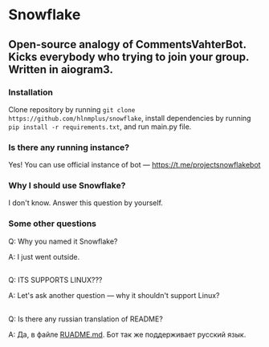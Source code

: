 # Snowflake

## Open-source analogy of CommentsVahterBot. Kicks everybody who trying to join your group. Written in aiogram3.

### Installation

Clone repository by running `git clone https://github.com/hlnmplus/snowflake`, install dependencies by running `pip install -r requirements.txt`, and run main.py file.

### Is there any running instance?

Yes! You can use official instance of bot — https://t.me/projectsnowflakebot

### Why I should use Snowflake?

I don't know. Answer this question by yourself.

### Some other questions

Q: Why you named it Snowflake?

A: I just went outside.
##
Q: ITS SUPPORTS LINUX???

A: Let's ask another question — why it shouldn't support Linux?
##
Q: Is there any russian translation of README?

A: Да, в файле [RUADME.md](https://github.com/hlnmplus/snowflake/blob/main/RUADME.md). Бот так же поддерживает русский язык.
